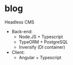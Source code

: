 # blog
Headless CMS
  - Back-end:
    * Node.JS + Typescript
    * TypeORM + PostgreSQL
    * Inversify (DI container)
  - Client:
    * Angular + Typescript
